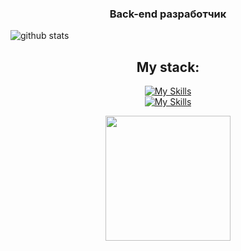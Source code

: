 <h3 align="center">Back-end разработчик</h3>
<picture decoding="async" loading="lazy">
  <source media="(prefers-color-scheme: light)" srcset="https://pixel-profile.vercel.app/api/github-stats?username=Rayten225&theme=fuji">
  <source media="(prefers-color-scheme: dark)" srcset="https://pixel-profile.vercel.app/api/github-stats?username=Rayten225&screen_effect=true&theme=fuji">
  <img alt="github stats" src="https://pixel-profile.vercel.app/api/github-stats?username=nais2008&theme=fuji">
</picture>

<h2 align="center">My stack:</h2>
<div align="center">

[![My Skills](https://skillicons.dev/icons?i=js,html,css,py,php,bootstrap,wordpress,windows,vscode&theme=dark)](https://skillicons.dev)<br>
[![My Skills](https://skillicons.dev/icons?i=github,figma,discord,codepen,stackoverflow,mysql,sqlite&theme=dark)](https://skillicons.dev)

<div/>
  <a href="https://github.com/anuraghazra/convoychat" align="center">
    <img height=200 align="center" src="https://github-readme-stats.vercel.app/api/top-langs?username=Rayten225&layout=compact&langs_count=8&card_width=320&theme=radical" />
  </a>
</div>
